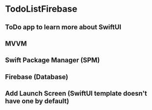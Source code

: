 # TodoListFirebase

## ToDo app to learn more about SwiftUI
## MVVM
## Swift Package Manager (SPM)
## Firebase (Database)
## Add Launch Screen (SwiftUI template doesn't have one by default)
